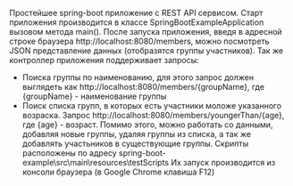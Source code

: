 Простейшее spring-boot приложение с REST API сервисом.
Старт приложения производится в классе SpringBootExampleApplication вызовом метода main().
После запуска приложения, введя в адресной строке браузера http://localhost:8080/members, можно посмотреть JSON представление данных (отобразятся группы участников).
Так же контроллер приложения поддерживает запросы:
- Поиска группы по наименованию, для этого запрос должен выглядеть как http://localhost:8080/members/{groupName}, где {groupName} - наименование группы
- Поиск списка групп, в которых есть участники моложе указанного возраска. Запрос http://localhost:8080/members/youngerThan/{age}, где {age} - возраст.
Помимо этого, можно работать со данными, добавляя новые группы, удаляя группы из списка, а так же добавлять участьников в существующие группы.
Скрипты расположены по адресу spring-boot-example\src\main\resources\testScripts
Их запуск производится из консоли браузера (в Google Chrome клавиша F12)
